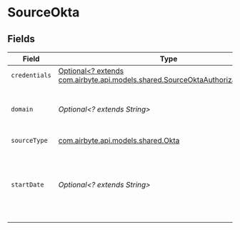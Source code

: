 # SourceOkta


## Fields

| Field                                                                                                                                   | Type                                                                                                                                    | Required                                                                                                                                | Description                                                                                                                             | Example                                                                                                                                 |
| --------------------------------------------------------------------------------------------------------------------------------------- | --------------------------------------------------------------------------------------------------------------------------------------- | --------------------------------------------------------------------------------------------------------------------------------------- | --------------------------------------------------------------------------------------------------------------------------------------- | --------------------------------------------------------------------------------------------------------------------------------------- |
| `credentials`                                                                                                                           | [Optional<? extends com.airbyte.api.models.shared.SourceOktaAuthorizationMethod>](../../models/shared/SourceOktaAuthorizationMethod.md) | :heavy_minus_sign:                                                                                                                      | N/A                                                                                                                                     |                                                                                                                                         |
| `domain`                                                                                                                                | *Optional<? extends String>*                                                                                                            | :heavy_minus_sign:                                                                                                                      | The Okta domain. See the <a href="https://docs.airbyte.com/integrations/sources/okta">docs</a> for instructions on how to find it.      |                                                                                                                                         |
| `sourceType`                                                                                                                            | [com.airbyte.api.models.shared.Okta](../../models/shared/Okta.md)                                                                       | :heavy_check_mark:                                                                                                                      | N/A                                                                                                                                     |                                                                                                                                         |
| `startDate`                                                                                                                             | *Optional<? extends String>*                                                                                                            | :heavy_minus_sign:                                                                                                                      | UTC date and time in the format YYYY-MM-DDTHH:MM:SSZ. Any data before this date will not be replicated.                                 | 2022-07-22T00:00:00Z                                                                                                                    |